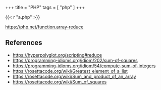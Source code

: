 +++
title = "PHP"
tags = [ "php" ]
+++

{{< r "a.php" >}}

<https://php.net/function.array-reduce>

## References

- <https://hyperpolyglot.org/scripting#reduce>
- <https://programming-idioms.org/idiom/202/sum-of-squares>
- <https://programming-idioms.org/idiom/54/compute-sum-of-integers>
- <https://rosettacode.org/wiki/Greatest_element_of_a_list>
- <https://rosettacode.org/wiki/Sum_and_product_of_an_array>
- <https://rosettacode.org/wiki/Sum_of_squares>
